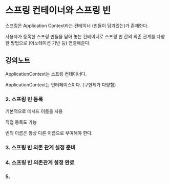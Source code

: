 # 스프링 컨테이너와 스프링 빈

스프링은 Application Context라는 컨테이너 (빈들이 담겨있는)가 존재한다.

사용자가 등록한 스프링 빈들을 담아 놓는 컨테이너로 스프링 빈 간의 의존 관계를 다양한 방법으로 (어노테이션 기반 등) 연결해준다.



## 강의노트

ApplicationContext는 스프링 컨테이너다.

ApplicationContext는 인터페이스이다. (구현체가 다양함)



### 2. 스프링 빈 등록

기본적으로 메서드 이름을 사용

직접 등록도 가능

빈의 이름은 항상 다른 이름으로 부여해야 한다.



### 3. 스프링 빈 의존 관계 설정 준비



### 4. 스프링 빈 의존관계 설정 완료



### 5. 